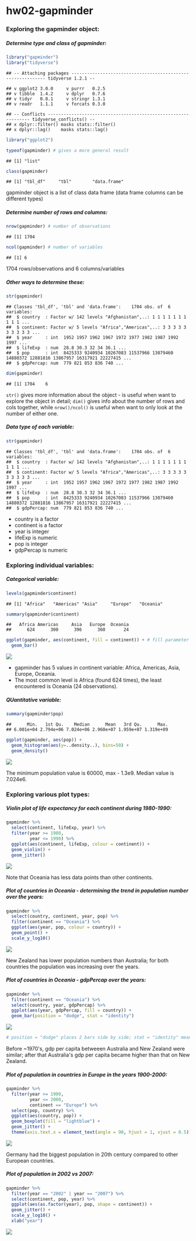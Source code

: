hw02-gapminder
================

### Exploring the gapminder object:

##### Determine type and class of gapminder:

``` r
library("gapminder")
library("tidyverse")
```

    ## -- Attaching packages ------------------------------------------------------------ tidyverse 1.2.1 --

    ## v ggplot2 3.0.0     v purrr   0.2.5
    ## v tibble  1.4.2     v dplyr   0.7.6
    ## v tidyr   0.8.1     v stringr 1.3.1
    ## v readr   1.1.1     v forcats 0.3.0

    ## -- Conflicts --------------------------------------------------------------- tidyverse_conflicts() --
    ## x dplyr::filter() masks stats::filter()
    ## x dplyr::lag()    masks stats::lag()

``` r
library("ggplot2")

typeof(gapminder) # gives a more general result
```

    ## [1] "list"

``` r
class(gapminder)
```

    ## [1] "tbl_df"     "tbl"        "data.frame"

gapminder object is a list of class data frame (data frame columns can be different types)

##### Determine number of rows and columns:

``` r
nrow(gapminder) # number of observations
```

    ## [1] 1704

``` r
ncol(gapminder) # number of variables
```

    ## [1] 6

1704 rows/observations and 6 columns/variables

##### Other ways to determine these:

``` r
str(gapminder)
```

    ## Classes 'tbl_df', 'tbl' and 'data.frame':    1704 obs. of  6 variables:
    ##  $ country  : Factor w/ 142 levels "Afghanistan",..: 1 1 1 1 1 1 1 1 1 1 ...
    ##  $ continent: Factor w/ 5 levels "Africa","Americas",..: 3 3 3 3 3 3 3 3 3 3 ...
    ##  $ year     : int  1952 1957 1962 1967 1972 1977 1982 1987 1992 1997 ...
    ##  $ lifeExp  : num  28.8 30.3 32 34 36.1 ...
    ##  $ pop      : int  8425333 9240934 10267083 11537966 13079460 14880372 12881816 13867957 16317921 22227415 ...
    ##  $ gdpPercap: num  779 821 853 836 740 ...

``` r
dim(gapminder)
```

    ## [1] 1704    6

`str()` gives more information about the object - is useful when want to explore the object in detail; `dim()` gives info about the number of rows and cols together, while `nrow()/ncol()` is useful when want to only look at the number of either one.

##### Data type of each variable:

``` r
str(gapminder)
```

    ## Classes 'tbl_df', 'tbl' and 'data.frame':    1704 obs. of  6 variables:
    ##  $ country  : Factor w/ 142 levels "Afghanistan",..: 1 1 1 1 1 1 1 1 1 1 ...
    ##  $ continent: Factor w/ 5 levels "Africa","Americas",..: 3 3 3 3 3 3 3 3 3 3 ...
    ##  $ year     : int  1952 1957 1962 1967 1972 1977 1982 1987 1992 1997 ...
    ##  $ lifeExp  : num  28.8 30.3 32 34 36.1 ...
    ##  $ pop      : int  8425333 9240934 10267083 11537966 13079460 14880372 12881816 13867957 16317921 22227415 ...
    ##  $ gdpPercap: num  779 821 853 836 740 ...

-   country is a factor
-   continent is a factor
-   year is integer
-   lifeExp is numeric
-   pop is integer
-   gdpPercap is numeric

### Exploring individual variables:

##### Categorical variable:

``` r
levels(gapminder$continent)
```

    ## [1] "Africa"   "Americas" "Asia"     "Europe"   "Oceania"

``` r
summary(gapminder$continent)
```

    ##   Africa Americas     Asia   Europe  Oceania 
    ##      624      300      396      360       24

``` r
ggplot(gapminder, aes(continent, fill = continent)) + # fill parameter allows to colour each bar
  geom_bar()
```

![](hw02-gapminder_files/figure-markdown_github/continent_variable_exploration-1.png)

-   gapminder has 5 values in continent variable: Africa, Americas, Asia, Europe, Oceania.
-   The most common level is Africa (found 624 times), the least encountered is Oceania (24 observations).

##### QUantitative variable:

``` r
summary(gapminder$pop)
```

    ##      Min.   1st Qu.    Median      Mean   3rd Qu.      Max. 
    ## 6.001e+04 2.794e+06 7.024e+06 2.960e+07 1.959e+07 1.319e+09

``` r
ggplot(gapminder, aes(pop)) +
  geom_histogram(aes(y=..density..), bins=50) +
  geom_density()
```

![](hw02-gapminder_files/figure-markdown_github/pop_variable_exploration-1.png)

The minimum population value is 60000, max - 1.3e9. Median value is 7.024e6.

### Exploring various plot types:

##### Violin plot of life expectancy for each continent during 1980-1990:

``` r
gapminder %>%
  select(continent, lifeExp, year) %>% 
  filter(year >= 1980, 
         year <= 1990) %>% 
  ggplot(aes(continent, lifeExp, colour = continent)) +
  geom_violin() +
  geom_jitter()
```

![](hw02-gapminder_files/figure-markdown_github/lifeExp_vs_continent_filteredbyyear-1.png)

Note that Oceania has less data points than other continents.

##### Plot of countries in Oceania - determining the trend in population number over the years:

``` r
gapminder %>% 
  select(country, continent, year, pop) %>% 
  filter(continent == "Oceania") %>% 
  ggplot(aes(year, pop, colour = country)) +
  geom_point() +
  scale_y_log10()
```

![](hw02-gapminder_files/figure-markdown_github/Oceania_scaled_pop_vs_year-1.png)

New Zealand has lower population numbers than Australia; for both countries the population was increasing over the years.

##### Plot of countries in Oceania - gdpPercap over the years:

``` r
gapminder %>% 
  filter(continent == "Oceania") %>% 
  select(country, year, gdpPercap) %>% 
  ggplot(aes(year, gdpPercap, fill = country)) +
  geom_bar(position = "dodge", stat = "identity") 
```

![](hw02-gapminder_files/figure-markdown_github/Oceania_gdpPercap_vs_year-1.png)

``` r
# position = "dodge" places 2 bars side by side; stat = "identity" means bar height = data value
```

Before ~1970's, gdp per capita betweeen Australia and New Zealand were similar; after that Australia's gdp per capita became higher than that on New Zealand.

##### Plot of population in countries in Europe in the years 1900-2000:

``` r
gapminder %>% 
  filter(year >= 1900,
         year <= 2000,
         continent == "Europe") %>% 
  select(pop, country) %>% 
  ggplot(aes(country, pop)) +
  geom_boxplot(fill = "lightblue") +
  geom_jitter() +
  theme(axis.text.x = element_text(angle = 90, hjust = 1, vjust = 0.5)) # to rotate x-axis text
```

![](hw02-gapminder_files/figure-markdown_github/Europe_country_vs_pop_filteredbyyear-1.png)

Germany had the biggest population in 20th century compared to other European countries.

##### Plot of population in 2002 vs 2007:

``` r
gapminder %>% 
  filter(year == "2002" | year == "2007") %>% 
  select(continent, pop, year) %>% 
  ggplot(aes(as.factor(year), pop, shape = continent)) +
  geom_jitter() +
  scale_y_log10() +
  xlab("year")
```

![](hw02-gapminder_files/figure-markdown_github/scaled_pop_vs_year_filtered-1.png)
